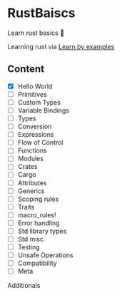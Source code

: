 # RustBaiscs
Learn rust basics 🦀 

Learning rust via [Learn by examples](https://doc.rust-lang.org/stable/rust-by-example/index.html)

## Content

- [x] Hello World
- [ ] Primitives
- [ ] Custom Types
- [ ] Variable Bindings
- [ ] Types
- [ ] Conversion
- [ ] Expressions
- [ ] Flow of Control
- [ ] Functions
- [ ] Modules
- [ ] Crates
- [ ] Cargo
- [ ] Attributes
- [ ] Generics
- [ ] Scoping rules
- [ ] Traits
- [ ] macro_rules!
- [ ] Error handling
- [ ] Std library types
- [ ] Std misc
- [ ] Testing
- [ ] Unsafe Operations
- [ ] Compatibility
- [ ] Meta

Additionals

